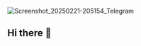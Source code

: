 ![Screenshot_20250221-205154_Telegram](https://github.com/user-attachments/assets/72511e70-5fb9-4955-9648-43d008eece7b)
## Hi there 👋

<!--
**langer933/langer933** is a ✨ _special_ ✨ repository because its `README.md` (this file) appears on your GitHub profile.

Here are some ideas to get you started:

- 🔭 I’m currently working on ...
- 🌱 I’m currently learning ...
- 👯 I’m looking to collaborate on ...
- 🤔 I’m looking for help with ...
- 💬 Ask me about ...
- 📫 How to reach me: ...
- 😄 Pronouns: ...
- ⚡ Fun fact: ...
-->

